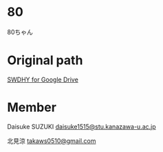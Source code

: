 # 80
80ちゃん

# Original path
<a href="https://drive.google.com/drive/u/0/folders/19vBwXucsIokRlx7sUrJF8FMKlW8F601F">
  SWDHY for Google Drive
</a>

# Member

  Daisuke SUZUKI 
<a href="
daisuke1515@stu.kanazawa-u.ac.jp">
daisuke1515@stu.kanazawa-u.ac.jp
</a>

  北見涼
<a href="
daisuke1515@stu.kanazawa-u.ac.jp">
takaws0510@gmail.com
</a>
